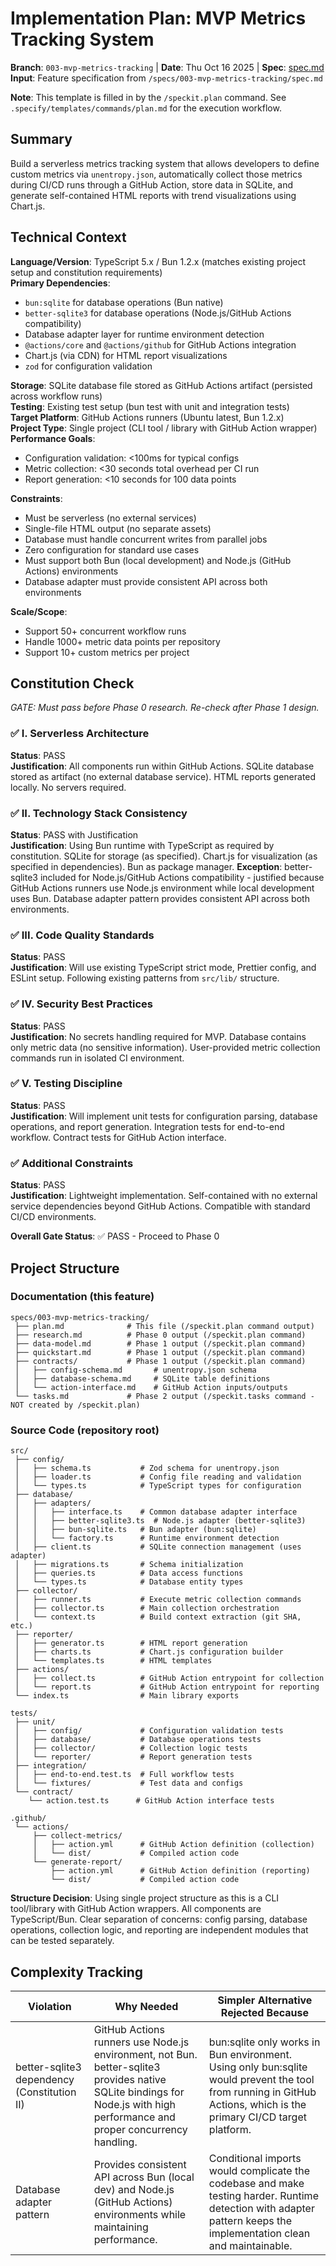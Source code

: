 # Implementation Plan: MVP Metrics Tracking System

**Branch**: `003-mvp-metrics-tracking` | **Date**: Thu Oct 16 2025 | **Spec**: [spec.md](./spec.md)
**Input**: Feature specification from `/specs/003-mvp-metrics-tracking/spec.md`

**Note**: This template is filled in by the `/speckit.plan` command. See `.specify/templates/commands/plan.md` for the execution workflow.

## Summary

Build a serverless metrics tracking system that allows developers to define custom metrics via `unentropy.json`, automatically collect those metrics during CI/CD runs through a GitHub Action, store data in SQLite, and generate self-contained HTML reports with trend visualizations using Chart.js.

## Technical Context

**Language/Version**: TypeScript 5.x / Bun 1.2.x (matches existing project setup and constitution requirements)  
**Primary Dependencies**: 
- `bun:sqlite` for database operations (Bun native)
- `better-sqlite3` for database operations (Node.js/GitHub Actions compatibility)
- Database adapter layer for runtime environment detection
- `@actions/core` and `@actions/github` for GitHub Actions integration
- Chart.js (via CDN) for HTML report visualizations
- `zod` for configuration validation

**Storage**: SQLite database file stored as GitHub Actions artifact (persisted across workflow runs)  
**Testing**: Existing test setup (bun test with unit and integration tests)  
**Target Platform**: GitHub Actions runners (Ubuntu latest, Bun 1.2.x)  
**Project Type**: Single project (CLI tool / library with GitHub Action wrapper)  
**Performance Goals**: 
- Configuration validation: <100ms for typical configs
- Metric collection: <30 seconds total overhead per CI run
- Report generation: <10 seconds for 100 data points

**Constraints**: 
- Must be serverless (no external services)
- Single-file HTML output (no separate assets)
- Database must handle concurrent writes from parallel jobs
- Zero configuration for standard use cases
- Must support both Bun (local development) and Node.js (GitHub Actions) environments
- Database adapter must provide consistent API across both environments

**Scale/Scope**: 
- Support 50+ concurrent workflow runs
- Handle 1000+ metric data points per repository
- Support 10+ custom metrics per project

## Constitution Check

*GATE: Must pass before Phase 0 research. Re-check after Phase 1 design.*

### ✅ I. Serverless Architecture
**Status**: PASS  
**Justification**: All components run within GitHub Actions. SQLite database stored as artifact (no external database service). HTML reports generated locally. No servers required.

### ✅ II. Technology Stack Consistency
**Status**: PASS with Justification  
**Justification**: Using Bun runtime with TypeScript as required by constitution. SQLite for storage (as specified). Chart.js for visualization (as specified in dependencies). Bun as package manager. **Exception**: better-sqlite3 included for Node.js/GitHub Actions compatibility - justified because GitHub Actions runners use Node.js environment while local development uses Bun. Database adapter pattern provides consistent API across both environments.

### ✅ III. Code Quality Standards
**Status**: PASS  
**Justification**: Will use existing TypeScript strict mode, Prettier config, and ESLint setup. Following existing patterns from `src/lib/` structure.

### ✅ IV. Security Best Practices
**Status**: PASS  
**Justification**: No secrets handling required for MVP. Database contains only metric data (no sensitive information). User-provided metric collection commands run in isolated CI environment.

### ✅ V. Testing Discipline
**Status**: PASS  
**Justification**: Will implement unit tests for configuration parsing, database operations, and report generation. Integration tests for end-to-end workflow. Contract tests for GitHub Action interface.

### ✅ Additional Constraints
**Status**: PASS  
**Justification**: Lightweight implementation. Self-contained with no external service dependencies beyond GitHub Actions. Compatible with standard CI/CD environments.

**Overall Gate Status**: ✅ PASS - Proceed to Phase 0

## Project Structure

### Documentation (this feature)

```
specs/003-mvp-metrics-tracking/
 ├── plan.md              # This file (/speckit.plan command output)
 ├── research.md          # Phase 0 output (/speckit.plan command)
 ├── data-model.md        # Phase 1 output (/speckit.plan command)
 ├── quickstart.md        # Phase 1 output (/speckit.plan command)
 ├── contracts/           # Phase 1 output (/speckit.plan command)
 │   ├── config-schema.md       # unentropy.json schema
 │   ├── database-schema.md     # SQLite table definitions
 │   └── action-interface.md    # GitHub Action inputs/outputs
 └── tasks.md             # Phase 2 output (/speckit.tasks command - NOT created by /speckit.plan)
```

### Source Code (repository root)

```
src/
 ├── config/
 │   ├── schema.ts           # Zod schema for unentropy.json
 │   ├── loader.ts           # Config file reading and validation
 │   └── types.ts            # TypeScript types for configuration
 ├── database/
 │   ├── adapters/
 │   │   ├── interface.ts    # Common database adapter interface
 │   │   ├── better-sqlite3.ts  # Node.js adapter (better-sqlite3)
 │   │   ├── bun-sqlite.ts   # Bun adapter (bun:sqlite)
 │   │   └── factory.ts      # Runtime environment detection
 │   ├── client.ts           # SQLite connection management (uses adapter)
 │   ├── migrations.ts       # Schema initialization
 │   ├── queries.ts          # Data access functions
 │   └── types.ts            # Database entity types
 ├── collector/
 │   ├── runner.ts           # Execute metric collection commands
 │   ├── collector.ts        # Main collection orchestration
 │   └── context.ts          # Build context extraction (git SHA, etc.)
 ├── reporter/
 │   ├── generator.ts        # HTML report generation
 │   ├── charts.ts           # Chart.js configuration builder
 │   └── templates.ts        # HTML templates
 ├── actions/
 │   ├── collect.ts          # GitHub Action entrypoint for collection
 │   └── report.ts           # GitHub Action entrypoint for reporting
 └── index.ts                # Main library exports

tests/
 ├── unit/
 │   ├── config/             # Configuration validation tests
 │   ├── database/           # Database operations tests
 │   ├── collector/          # Collection logic tests
 │   └── reporter/           # Report generation tests
 ├── integration/
 │   ├── end-to-end.test.ts  # Full workflow tests
 │   └── fixtures/           # Test data and configs
 └── contract/
    └── action.test.ts      # GitHub Action interface tests

.github/
 └── actions/
     ├── collect-metrics/
     │   ├── action.yml      # GitHub Action definition (collection)
     │   └── dist/           # Compiled action code
     └── generate-report/
         ├── action.yml      # GitHub Action definition (reporting)
         └── dist/           # Compiled action code
```

**Structure Decision**: Using single project structure as this is a CLI tool/library with GitHub Action wrappers. All components are TypeScript/Bun. Clear separation of concerns: config parsing, database operations, collection logic, and reporting are independent modules that can be tested separately.

## Complexity Tracking

| Violation | Why Needed | Simpler Alternative Rejected Because |
|-----------|------------|-------------------------------------|
| better-sqlite3 dependency (Constitution II) | GitHub Actions runners use Node.js environment, not Bun. better-sqlite3 provides native SQLite bindings for Node.js with high performance and proper concurrency handling. | bun:sqlite only works in Bun environment. Using only bun:sqlite would prevent the tool from running in GitHub Actions, which is the primary CI/CD target platform. |
| Database adapter pattern | Provides consistent API across Bun (local dev) and Node.js (GitHub Actions) environments while maintaining performance. | Conditional imports would complicate the codebase and make testing harder. Runtime detection with adapter pattern keeps the implementation clean and maintainable. |

